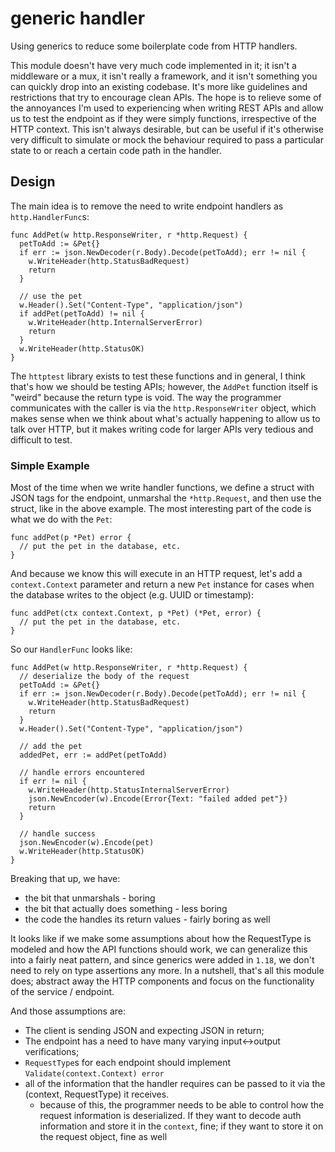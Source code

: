 # generic handler

Using generics to reduce some boilerplate code from HTTP handlers.

This module doesn't have very much code implemented in it; it isn't a middleware or a mux, it isn't really a framework, and it isn't something you can quickly drop into an existing codebase. It's more like guidelines and restrictions that try to encourage clean APIs. The hope is to relieve some of the annoyances I'm used to experiencing when writing REST APIs and allow us to test the endpoint as if they were simply functions, irrespective of the HTTP context. This isn't always desirable, but can be useful if it's otherwise very difficult to simulate or mock the behaviour required to pass a particular state to or reach a certain code path in the handler.

## Design

The main idea is to remove the need to write endpoint handlers as `http.HandlerFunc`s:

```golang
func AddPet(w http.ResponseWriter, r *http.Request) {
  petToAdd := &Pet{}
  if err := json.NewDecoder(r.Body).Decode(petToAdd); err != nil {
    w.WriteHeader(http.StatusBadRequest)
    return
  }

  // use the pet
  w.Header().Set("Content-Type", "application/json")
  if addPet(petToAdd) != nil {
    w.WriteHeader(http.InternalServerError)
    return
  }
  w.WriteHeader(http.StatusOK)
}
```

The `httptest` library exists to test these functions and in general, I think that's how we should be testing APIs; however, the `AddPet` function itself is "weird" because the return type is void. The way the programmer communicates with the caller is via the `http.ResponseWriter` object, which makes sense when we think about what's actually happening to allow us to talk over HTTP, but it makes writing code for larger APIs very tedious and difficult to test.



### Simple Example

Most of the time when we write handler functions, we define a struct with JSON tags for the endpoint, unmarshal the `*http.Request`, and then use the struct, like in the above example. The most interesting part of the code is what we do with the `Pet`:

```golang
func addPet(p *Pet) error {
  // put the pet in the database, etc.
}
```

And because we know this will execute in an HTTP request, let's add a `context.Context` parameter and return a new `Pet` instance for cases when the database writes to the object (e.g. UUID or timestamp):

```golang
func addPet(ctx context.Context, p *Pet) (*Pet, error) {
  // put the pet in the database, etc.
}
```

So our `HandlerFunc` looks like:

```golang
func AddPet(w http.ResponseWriter, r *http.Request) {
  // deserialize the body of the request
  petToAdd := &Pet{}
  if err := json.NewDecoder(r.Body).Decode(petToAdd); err != nil {
    w.WriteHeader(http.StatusBadRequest)
    return
  }
  w.Header().Set("Content-Type", "application/json")

  // add the pet
  addedPet, err := addPet(petToAdd)
  
  // handle errors encountered
  if err != nil {
    w.WriteHeader(http.StatusInternalServerError)
    json.NewEncoder(w).Encode(Error{Text: "failed added pet"})
    return
  }

  // handle success
  json.NewEncoder(w).Encode(pet)
  w.WriteHeader(http.StatusOK)
}
```

Breaking that up, we have:
* the bit that unmarshals - boring
* the bit that actually does something - less boring 
* the code the handles its return values - fairly boring as well

It looks like if we make some assumptions about how the RequestType is modeled and how the API functions should work, we can generalize this into a fairly neat pattern, and since generics were added in `1.18`, we don't need to rely on type assertions any more. In a nutshell, that's all this module does; abstract away the HTTP components and focus on the functionality of the service / endpoint.

And those assumptions are:
* The client is sending JSON and expecting JSON in return;
* The endpoint has a need to have many varying input<->output verifications;
* `RequestType`s for each endpoint should implement `Validate(context.Context) error`
* all of the information that the handler requires can be passed to it via the (context, RequestType) it receives.
  * because of this, the programmer needs to be able to control how the request information is deserialized. If they want to decode auth information and store it in the `context`, fine; if they want to store it on the request object, fine as well
